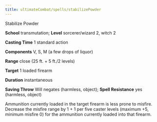```yaml
---
title: ultimateCombat/spells/stabilizePowder
---
```

Stabilize Powder

**School** transmutation; **Level** sorcerer/wizard 2, witch 2

**Casting Time** 1 standard action

**Components** V, S, M (a few drops of liquor)

**Range** close (25 ft. + 5 ft./2 levels)

**Target** 1 loaded firearm

**Duration** instantaneous

**Saving Throw** Will negates (harmless, object); **Spell Resistance** yes (harmless, object)

Ammunition currently loaded in the target firearm is less prone to misfire. Decrease the misfire range by 1 + 1 per five caster levels (maximum +5, minimum misfire 0) for the ammunition currently loaded into that firearm.

